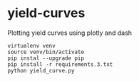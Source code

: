 # yield-curves
Plotting yield curves using plotly and dash

```
virtualenv venv
source venv/bin/activate
pip instal --upgrade pip
pip install -r requirements.3.txt
python yield_curve.py
```
